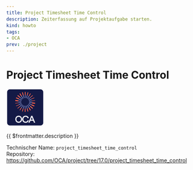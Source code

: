 ```yaml
---
title: Project Timesheet Time Control
description: Zeiterfassung auf Projektaufgabe starten.
kind: howto
tags:
- OCA
prev: ./project
---
```

# Project Timesheet Time Control
![icon_oca_app](attachments/icon_oca_app.png)

{{ $frontmatter.description }}

Technischer Name: `project_timesheet_time_control`\
Repository: <https://github.com/OCA/project/tree/17.0/project_timesheet_time_control>
